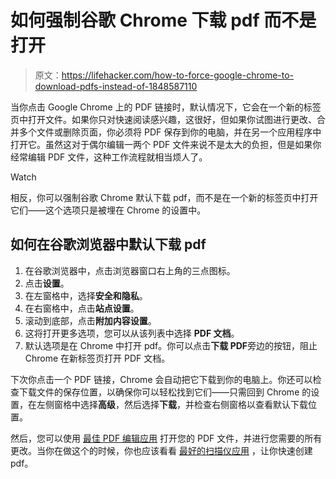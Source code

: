 # 如何强制谷歌 Chrome 下载 pdf 而不是打开

> 原文：<https://lifehacker.com/how-to-force-google-chrome-to-download-pdfs-instead-of-1848587110>

当你点击 Google Chrome 上的 PDF 链接时，默认情况下，它会在一个新的标签页中打开文件。如果你只对快速阅读感兴趣，这很好，但如果你试图进行更改、合并多个文件或删除页面，你必须将 PDF 保存到你的电脑，并在另一个应用程序中打开它。虽然这对于偶尔编辑一两个 PDF 文件来说不是太大的负担，但是如果你经常编辑 PDF 文件，这种工作流程就相当烦人了。

Watch

相反，你可以强制谷歌 Chrome 默认下载 pdf，而不是在一个新的标签页中打开它们——这个选项只是被埋在 Chrome 的设置中。

## 如何在谷歌浏览器中默认下载 pdf

1.  在谷歌浏览器中，点击浏览器窗口右上角的三点图标。
2.  点击**设置**。
3.  在左窗格中，选择**安全和隐私**。
4.  在右窗格中，点击**站点设置**。
5.  滚动到底部，点击**附加内容设置**。
6.  这将打开更多选项，您可以从该列表中选择 **PDF 文档**。
7.  默认选项是在 Chrome 中打开 pdf。你可以点击**下载 PDF**旁边的按钮，阻止 Chrome 在新标签页打开 PDF 文档。

下次你点击一个 PDF 链接，Chrome 会自动把它下载到你的电脑上。你还可以检查下载文件的保存位置，以确保你可以轻松找到它们——只需回到 Chrome 的设置，在左侧窗格中选择**高级**，然后选择**下载**，并检查右侧窗格以查看默认下载位置。

然后，您可以使用 [最佳 PDF 编辑应用](https://lifehacker.com/13-reasonable-alternatives-to-adobes-expensive-apps-1846699369/slides/9) 打开您的 PDF 文件，并进行您需要的所有更改。当你在做这个的时候，你也应该看看 [最好的扫描仪应用](https://lifehacker.com/10-of-the-best-scanner-apps-for-android-1847250309) ，让你快速创建 pdf。